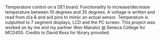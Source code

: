 Temperature control on a DE1 board. Functionality to increase/decrease temperature between 10 degrees and 35 degrees. A voltage is written and read from  d/a & and a/d pins to mimic an actual sensor. Temperature is outputted to 7 segment displays, LCD and the PC screen. This project was worked on by me and my partner (Ken Manalo) @ Seneca College for MCO455. Credits to David Ross for library provided.
